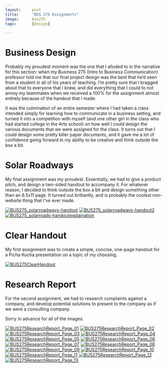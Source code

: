 ```yaml
---
layout:		post
title:		"BUS 275 Assignments"
image:		bus275
tags:		[design]

---
```

# Business Design

Probably my proudest moment was the one that I alluded to in the narrative for this section: when my Business 275 (Intro to Business Communication) professor told me that our final project design was the best that he’d seen from a student in all of his years of teaching. I’m pretty sure that I bragged about that to everyone that I knew, and did everything that I could to not annoy my teammates when we received a 100% for the assignment almost entirely because of the handout that I made. 

It was the culmination of an entire semester where I had taken a class intended simply for learning how to communicate in a business setting, and turned it into a competition with myself (and one other girl in the class who had started college in the Arts school) on how well I could design the various documents that we were assigned for the class. It turns out that I could design some pretty killer paper documents, and it gave me a lot of confidence going forward in my ability to be creative and think outside the box a bit.

# Solar Roadways

My final assignment was my proudest. Essentially, we had to give a product pitch, and design a two-sided handout to accompany it. For whatever reason, I decided to think outside the box a bit and design something other than an 8.5x11 page. It turned out brilliantly, and is probably the coolest non-website thing that I've ever made.

[![BUS275_solarroadways-handout](/images/BUS275_solarroadways-handout.png)](/images/BUS275_solarroadways-handout.png)
[![BUS275_solarroadways-handout2](/images/BUS275_solarroadways-handout2.png)](/images/BUS275_solarroadways-handout2.png)
[![BUS275_solarroads-handoutexplaination](/images/BUS275_solarroads-handoutexplaination.png)](/images/BUS275_solarroads-handoutexplaination.png)

# Clear Handout

My first assignment was to create a simple, concise, one-page handout for a Picha Kucha presentation on a topic of my choosing.

[![BUS275ClearHandout](/images/BUS275ClearHandout.png)](/images/BUS275ClearHandout.png)

# Research Report

For the second assignment, we had to research complaints against a company, and develop potential solutions to present to the company as if we were a consulting company.

Sorry in advance for all of the images.

[![BUS275ResearchReport_Page_01](/images/BUS275ResearchReport_Page_01.png)](/images/BUS275ResearchReport_Page_01.png)
[![BUS275ResearchReport_Page_02](/images/BUS275ResearchReport_Page_02.png)](/images/BUS275ResearchReport_Page_02.png)
[![BUS275ResearchReport_Page_03](/images/BUS275ResearchReport_Page_03.png)](/images/BUS275ResearchReport_Page_03.png)
[![BUS275ResearchReport_Page_04](/images/BUS275ResearchReport_Page_04.png)](/images/BUS275ResearchReport_Page_04.png)
[![BUS275ResearchReport_Page_05](/images/BUS275ResearchReport_Page_05.png)](/images/BUS275ResearchReport_Page_05.png)
[![BUS275ResearchReport_Page_06](/images/BUS275ResearchReport_Page_06.png)](/images/BUS275ResearchReport_Page_06.png)
[![BUS275ResearchReport_Page_07](/images/BUS275ResearchReport_Page_07.png)](/images/BUS275ResearchReport_Page_07.png)
[![BUS275ResearchReport_Page_08](/images/BUS275ResearchReport_Page_08.png)](/images/BUS275ResearchReport_Page_08.png)
[![BUS275ResearchReport_Page_09](/images/BUS275ResearchReport_Page_09.png)](/images/BUS275ResearchReport_Page_09.png)
[![BUS275ResearchReport_Page_10](/images/BUS275ResearchReport_Page_10.png)](/images/BUS275ResearchReport_Page_10.png)
[![BUS275ResearchReport_Page_11](/images/BUS275ResearchReport_Page_11.png)](/images/BUS275ResearchReport_Page_11.png)
[![BUS275ResearchReport_Page_12](/images/BUS275ResearchReport_Page_12.png)](/images/BUS275ResearchReport_Page_12.png)
[![BUS275ResearchReport_Page_13](/images/BUS275ResearchReport_Page_13.png)](/images/BUS275ResearchReport_Page_13.png)